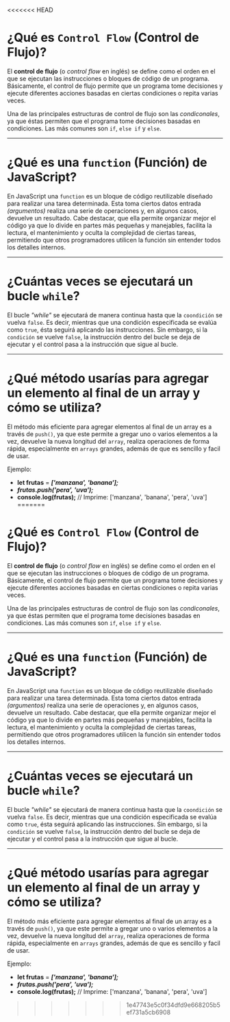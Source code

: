 <<<<<<< HEAD
# ¿Qué es `Control Flow` (Control de Flujo)?

El **control de flujo** (o *control flow* en inglés) se define como el orden en el que se ejecutan las instrucciones o bloques de código de un programa. Básicamente, el control de flujo permite que un programa tome decisiones y ejecute diferentes acciones basadas en ciertas condiciones o repita varias veces.

Una de las principales estructuras de control de flujo son las *condiconales*, ya que éstas permiten que el programa tome decisiones basadas en condiciones. Las más comunes son `if`, `else if` y `else`.

---
# ¿Qué es una `function` (Función) de JavaScript?

En JavaScript una `function` es un bloque de código reutilizable diseñado para realizar una tarea determinada. Esta toma ciertos datos entrada *(argumentos)* realiza una serie de operaciones y, en algunos casos, devuelve un resultado. Cabe destacar, que ella permite organizar mejor el código ya que lo divide en partes más pequeñas y manejables, facilita la lectura, el mantenimiento y oculta la complejidad de ciertas tareas, permitiendo que otros programadores utilicen la función sin entender todos los detalles internos.

---
# ¿Cuántas veces se ejecutará un bucle `while`?

El bucle *"while"* se ejecutará de manera continua hasta que la `coondición` se vuelva `false`. Es decir, mientras que una condición especificada se evalúa como `true`, ésta seguirá aplicando las instrucciones. Sin embargo, si la `condición` se vuelve `false`, la instrucción dentro del bucle se deja de ejecutar y el control pasa a la instrucción que sigue al bucle.

---
# ¿Qué método usarías para agregar un elemento al final de un array y cómo se utiliza?

El método más eficiente para agregar elementos al final de un array es a través de `push()`, ya que este permite a gregar uno o varios elementos a la vez, devuelve la nueva longitud del `array`, realiza operaciones de forma rápida, especialmente en `arrays` grandes, además de que es sencillo y facil de usar.

Ejemplo:

- **let frutas** = ***['manzana', 'banana'];***
- ***frutas.push('pera', 'uva');***
- **console.log(frutas);** // Imprime: ['manzana', 'banana', 'pera', 'uva']
=======
# ¿Qué es `Control Flow` (Control de Flujo)?

El **control de flujo** (o *control flow* en inglés) se define como el orden en el que se ejecutan las instrucciones o bloques de código de un programa. Básicamente, el control de flujo permite que un programa tome decisiones y ejecute diferentes acciones basadas en ciertas condiciones o repita varias veces.

Una de las principales estructuras de control de flujo son las *condiconales*, ya que éstas permiten que el programa tome decisiones basadas en condiciones. Las más comunes son `if`, `else if` y `else`.

---
# ¿Qué es una `function` (Función) de JavaScript?

En JavaScript una `function` es un bloque de código reutilizable diseñado para realizar una tarea determinada. Esta toma ciertos datos entrada *(argumentos)* realiza una serie de operaciones y, en algunos casos, devuelve un resultado. Cabe destacar, que ella permite organizar mejor el código ya que lo divide en partes más pequeñas y manejables, facilita la lectura, el mantenimiento y oculta la complejidad de ciertas tareas, permitiendo que otros programadores utilicen la función sin entender todos los detalles internos.

---
# ¿Cuántas veces se ejecutará un bucle `while`?

El bucle *"while"* se ejecutará de manera continua hasta que la `coondición` se vuelva `false`. Es decir, mientras que una condición especificada se evalúa como `true`, ésta seguirá aplicando las instrucciones. Sin embargo, si la `condición` se vuelve `false`, la instrucción dentro del bucle se deja de ejecutar y el control pasa a la instrucción que sigue al bucle.

---
# ¿Qué método usarías para agregar un elemento al final de un array y cómo se utiliza?

El método más eficiente para agregar elementos al final de un array es a través de `push()`, ya que este permite a gregar uno o varios elementos a la vez, devuelve la nueva longitud del `array`, realiza operaciones de forma rápida, especialmente en `arrays` grandes, además de que es sencillo y facil de usar.

Ejemplo:

- **let frutas** = ***['manzana', 'banana'];***
- ***frutas.push('pera', 'uva');***
- **console.log(frutas);** // Imprime: ['manzana', 'banana', 'pera', 'uva']
>>>>>>> 1e47743e5c0f34dfd9e668205b5ef731a5cb6908
